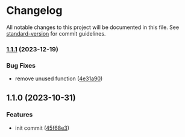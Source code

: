 # Changelog

All notable changes to this project will be documented in this file. See [standard-version](https://github.com/conventional-changelog/standard-version) for commit guidelines.

### [1.1.1](https://github.com/uamedwed/nodejs-ts-boilerplate/compare/v1.1.0...v1.1.1) (2023-12-19)


### Bug Fixes

* remove unused function ([4e31a90](https://github.com/uamedwed/nodejs-ts-boilerplate/commit/4e31a902abe6560a85878e48206a29d098693efb))

## 1.1.0 (2023-10-31)


### Features

* init commit ([45f68e3](https://github.com/uamedwed/nodejs-ts-boilerplate/commit/45f68e34f128df14ddaf473f414210855d81feb2))
